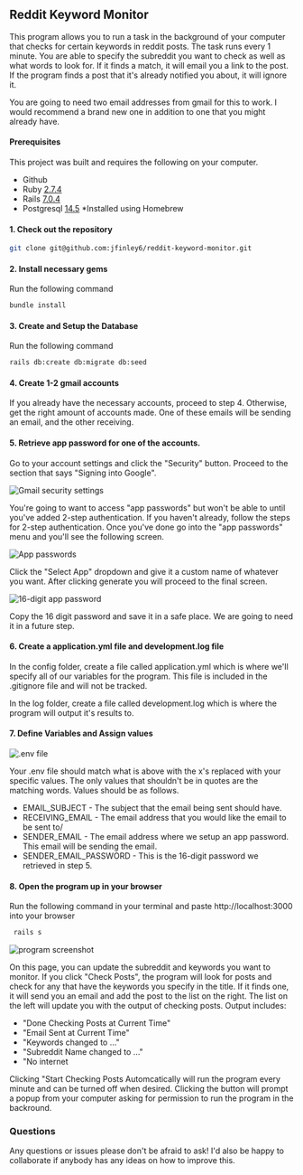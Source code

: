 ## Reddit Keyword Monitor

This program allows you to run a task in the background of your computer that checks for certain keywords in reddit posts. The task runs every 1 minute. You are able to specify the subreddit you want to check as well as what words to look for. If it finds a match, it will email you a link to the post. If the program finds a post that it's already notified you about, it will ignore it. 

You are going to need two email addresses from gmail for this to work. I would recommend a brand new one in addition to one that you might already have.

#### Prerequisites

This project was built and requires the following on your computer.

- Github
- Ruby [2.7.4](https://github.com/organization/project-name/blob/master/.ruby-version#L1)
- Rails [7.0.4](https://github.com/organization/project-name/blob/master/Gemfile#L12)
- Postgresql [14.5](https://wiki.postgresql.org/wiki/Homebrew) *Installed using Homebrew

#### 1. Check out the repository

```bash
git clone git@github.com:jfinley6/reddit-keyword-monitor.git
```

#### 2. Install necessary gems

Run the following command

```ruby
bundle install
```

#### 3. Create and Setup the Database

Run the following command

```bash
rails db:create db:migrate db:seed
```

#### 4. Create 1-2 gmail accounts

If you already have the necessary accounts, proceed to step 4. Otherwise, get the right amount of accounts made. One of these emails will be sending an email, and the other receiving. 

#### 5. Retrieve app password for one of the accounts.

Go to your account settings and click the "Security" button. Proceed to the section that says "Signing into Google".

![Gmail security settings](https://i.imgur.com/nqnMRUX.png)

You're going to want to access "app passwords" but won't be able to until you've added 2-step authentication. If you haven't already, follow the steps for 2-step authentication. Once you've done go into the "app passwords" menu and you'll see the following screen.

![App passwords](https://i.imgur.com/xGJVlPM.png)

Click the "Select App" dropdown and give it a custom name of whatever you want. After clicking generate you will proceed to the final screen.

![16-digit app password](https://i.imgur.com/xGJVlPM.png)

Copy the 16 digit password and save it in a safe place. We are going to need it in a future step.

#### 6. Create a application.yml file and development.log file

In the config folder, create a file called application.yml which is where we'll specify all of our variables for the program. This file is included in the .gitignore file and will not be tracked.

In the log folder, create a file called development.log which is where the program will output it's results to.

#### 7. Define Variables and Assign values

![.env file](https://i.imgur.com/NVx4iUH.png)

Your .env file should match what is above with the x's replaced with your specific values. The only values that shouldn't be in quotes are the matching words. Values should be as follows.

- EMAIL_SUBJECT - The subject that the email being sent should have.
- RECEIVING_EMAIL - The email address that you would like the email to be sent to/
- SENDER_EMAIL - The email address where we setup an app password. This email will be sending the email.
- SENDER_EMAIL_PASSWORD - This is the 16-digit password we retrieved in step 5.

#### 8. Open the program up in your browser

Run the following command in your terminal and paste http://localhost:3000 into your browser

```ruby
 rails s
```


![program screenshot](https://i.imgur.com/xjhnmRx.png)

On this page, you can update the subreddit and keywords you want to monitor. If you click "Check Posts", the program will look for posts and check for any that have the keywords you specify in the title. If it finds one, it will send you an email and add the post to the list on the right. The list on the left will update you with the output of checking posts. Output includes:

- "Done Checking Posts at Current Time"
- "Email Sent at Current Time"
- "Keywords changed to ..."
- "Subreddit Name changed to ..." 
- "No internet

Clicking "Start Checking Posts Automcatically will run the program every minute and can be turned off when desired. Clicking the button will prompt a popup from your computer asking for permission to run the program in the backround.


### Questions

Any questions or issues please don't be afraid to ask! I'd also be happy to collaborate if anybody has any ideas on how to improve this. 
